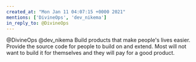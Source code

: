 ```yaml
---
created_at: "Mon Jan 11 04:07:15 +0000 2021"
mentions: ['DivineOps', 'dev_nikema']
in_reply_to: @DivineOps
---
```


@DivineOps @dev_nikema Build products that make people's lives easier. Provide the source code for people to build on and extend. Most will not want to build it for themselves and they will pay for a good product.